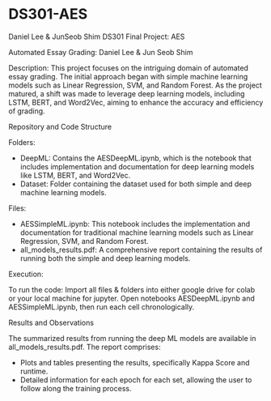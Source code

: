 # DS301-AES
Daniel Lee &amp; JunSeob Shim DS301 Final Project: AES

Automated Essay Grading: Daniel Lee & Jun Seob Shim

Description:
This project focuses on the intriguing domain of automated essay grading. The initial approach began with simple machine learning models such as Linear Regression, SVM, and Random Forest. As the project matured, a shift was made to leverage deep learning models, including LSTM, BERT, and Word2Vec, aiming to enhance the accuracy and efficiency of grading.

Repository and Code Structure

Folders:
  - DeepML: Contains the AESDeepML.ipynb, which is the notebook that includes implementation and documentation for deep learning models like LSTM, BERT, and Word2Vec.
  - Dataset: Folder containing the dataset used for both simple and deep machine learning models.

Files:
  - AESSimpleML.ipynb: This notebook includes the implementation and documentation for traditional machine learning models such as Linear Regression, SVM, and Random Forest.
  - all_models_results.pdf: A comprehensive report containing the results of running both the simple and deep learning models.

Execution:

To run the code:
Import all files & folders into either google drive for colab or your local machine for jupyter. Open notebooks AESDeepML.ipynb and AESSimpleML.ipynb, then run each cell chronologically.

Results and Observations

The summarized results from running the deep ML models are available in all_models_results.pdf. The report comprises:

- Plots and tables presenting the results, specifically Kappa Score and runtime.
- Detailed information for each epoch for each set, allowing the user to follow along the training process.
